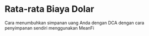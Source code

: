 # Rata-rata Biaya Dolar

Cara menumbuhkan simpanan uang Anda dengan DCA dengan cara penyimpanan sendiri menggunakan MeanFi

